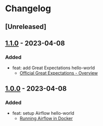 # Changelog

## [Unreleased]

## [1.1.0] - 2023-04-08

### Added

- feat: add Great Expectations hello-world
  - [Official Great Expectations - Overview](https://docs.greatexpectations.io/docs/tutorials/quickstart/)

## [1.0.0] - 2023-04-08

### Added

- feat: setup Airflow hello-world
  - [Running Airflow in Docker](https://airflow.apache.org/docs/apache-airflow/stable/howto/docker-compose/index.html)

<!-- Links -->

<!-- Versions -->
[1.1.0]: https://github.com/androchentw/airflow-playground/releases/tag/v1.1.0
[1.0.0]: https://github.com/androchentw/airflow-playground/releases/tag/v1.0.0
